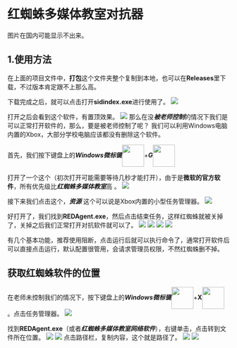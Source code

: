 # 红蜘蛛多媒体教室对抗器
图片在国内可能显示不出来。
## 1.使用方法
在上面的项目文件中，**打包**这个文件夹整个复制到本地，也可以在**Releases**里下载，不过版本肯定跟不上那么高。

下载完成之后，就可以点击打开**sidindex.exe**进行使用了。
![](./images/img.png)

打开之后会看到这个软件，有置顶效果。
![](./images/img_1.png)
那么在没***被老师控制***的情况下我们是可以正常打开软件的，那么，要是被老师控制了呢？
我们可以利用Windows电脑内置的Xbox，大部分学校电脑应该都没有删除这个软件。

首先，我们按下键盘上的***Windows微标键***<img style='vertical-align: middle;width:50px' src='./images/img_2.png'/>+_**G**_<img style='vertical-align: middle;width:50px' src='./images/img_3.png'/>

打开了一个这个（初次打开可能需要等待几秒才能打开），由于是**微软的官方软件**，所有优先级比***红蜘蛛多媒体教室***高
。
![](./images/img_4.png)

接下来我们点击这个，_**资源**_
这个可以说是Xbox内置的小型任务管理器。
![](./images/img_5.png)

好打开了，我们找到**REDAgent.exe**，然后点击结束任务，这样红蜘蛛就被关掉了，关掉之后我们正常打开对抗软件就可以了。
![](./images/img_6.png)
![](./images/img_7.png)
![](./images/img_8.png)
![](./images/img_9.png)

有几个基本功能，推荐使用阻断，点击运行后就可以执行命令了，通常打开软件后可以直接点击运行，默认配置很管用，会请求管理员权限，不然红蜘蛛删不掉。

## 获取红蜘蛛软件的位置
在老师未控制我们的情况下，按下键盘上的***Windows微标键***<img style='vertical-align: middle;width:50px' src='./images/img_2.png'/>+**X**<img style='vertical-align: middle;width:50px' src='./images/img_10.png'/>
。点击任务管理器。
![](./images/img_11.png)

找到**REDAgent.exe**（或者***红蜘蛛多媒体教室网络软件***），右键单击，点击转到文件所在位置。
![](./images/img_12.png)
![](./images/img_13.png)
点击路径栏，复制内容，这个就是路径了。
![](./images/img_14.png)
![](./images/img_15.png)